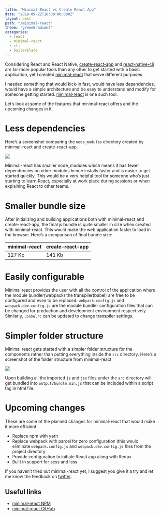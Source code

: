 ```yaml
---
title: "Minimal React vs Create React App"
date: "2019-09-22T16:00:00.000Z"
layout: post
path: "/minimal-react"
theme: "greenGradient"
categories:
  - react
  - minimal-react
  - cli
  - boilerplate
---
```


Considering React and React Native, [create-react-app](https://facebook.github.io/create-react-app) and [react-native-cli](https://www.npmjs.com/package/react-native-cli) are far more popular tools than any other to get started with a basic application, yet I created [minimal-react](https://www.npmjs.com/package/minimal-react) that serve different purposes. 

I needed something that would kick-in fast, would have less dependencies, would have a simple architecture and be easy to understand and modify for someone getting started. [minimal-react](https://www.npmjs.com/package/minimal-react) is one such tool.

Let’s look at some of the features that minimal-react offers and the upcoming changes in it.
# Less dependencies
Here’s a screenshot comparing the `node_modules` directory created by minimal-react and create-react-app.

<img class="img-fluid" src="https://dl.dropboxusercontent.com/s/fb9m89834fkv30u/node-modules-comparision.png?dl=0" />

Minimal-react has smaller node_modules which means it has fewer dependencies on other modules hence installs faster and is easier to get started quickly. This would be a very helpful tool for someone who’s just starting to learn React, especially at work place during sessions or when explaining React to other teams.

# Smaller bundle size
After initializing and building applications both with minimal-react and create-react-app, the final js bundle is quite smaller in size when created with minimal-react. This would make the web application faster to load in the browser. Here’s a comparison of final bundle size:


| minimal-react | create-react-app |
|----|----|
| 127 Kb | 141 Kb |

# Easily configurable
Minimal react provides the user with all the control of the application where the module bundler(webpack) the transpiler(babel) are free to be configured and even to be replaced. `webpack.config.js` and `webpack.dev.config.js` are the module bundler configuration files that can be changed for production and development environment respectively. Similarly, `.babelrc` can be updated to change transpiler settings.


# Simpler folder structure
Minimal react gets started with a simpler folder structure for the components rather than putting everything inside the `src` directory. Here’s a screenshot of the folder structure from minimal-react

<img class="img-fluid" src="https://dl.dropboxusercontent.com/s/j18b2yf279l09y6/folder-structure.png?dl=0" />

Upon building all the imported `js` and `jsx` files under the `src` directory will get bundled into `output/bundle.min.js` that can be included within a script tag in html file.

# Upcoming changes
These are some of the planned changes for minimal-react that would make it more efficient
- Replace npm with yarn
- Replace webpack with parcel for zero configuration (this would eliminate `webpack.config.js` and `webpack.dev.config.js` files from the project directory
- Provide configuration to initiate React app along with Redux
- Built in support for scss and less

If you haven’t tried out minimal-react yet, I suggest you give it a try and let me know the feedback on [twitter](https://twitter.com/iam_daparth).

## Useful links
- [minimal-react NPM](https://www.npmjs.com/package/minimal-react)
- [minimal-react GitHub](https://github.com/prajapati-parth/minimal-react)
